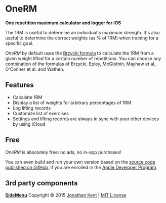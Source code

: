 #  OneRM

__One repetition maximum calculator and logger for iOS__

The 1RM is useful to determine an individual's maximum strength. It's also useful to determine the correct weights (as % of 1RM) when training for a specific goal. 

_OneRM_ by default uses the [Brzycki formula](https://en.wikipedia.org/wiki/One-repetition_maximum#Brzycki) to calculate the 1RM from a given weight lifted for a certain number of repetitions. You can choose any combination of the formulas of Brzycki, Epley, McGlothin, Mayhew et al., O'Conner et al. and Wathen. 

## Features

 - Calculate 1RM
 - Display a list of weights for arbitrary percentages of 1RM
 - Log lifting records
 - Customize list of exercises
 - Settings and lifting records are always in sync with your other devices by using iCloud
 
 ## Free

 _OneRM_ is absolutely free: no ads, no in-app purchases!

 You can even build and run your own version based on the [source code published on GitHub](https://github.com/ola-ct/1RM), if you are enrolled in the [Apple Developer Program](https://developer.apple.com/programs/). 

## 3rd party components

**[SideMenu](https://github.com/jonkykong/SideMenu)** Copyright © 2015 [Jonathan Kent](mailto:contact@jonkent.me) | [MIT License](https://opensource.org/licenses/MIT)
